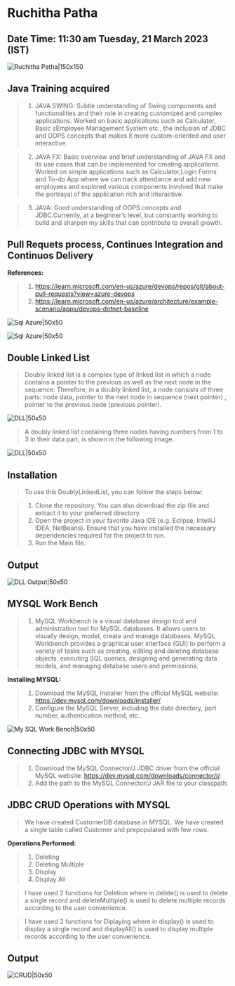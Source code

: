 # Ruchitha Patha

## Date Time:  11:30 am Tuesday, 21 March 2023 (IST)

![Ruchitha Patha|150x150](Documentation/Images/ruchilatest1.png)

## Java Training acquired

> 1. JAVA SWING: Subtle understanding of Swing components and functionalities and their role in creating customized and complex applications. Worked on basic applications such as Calculator, Basic sEmployee Management System etc., the inclusion of JDBC and OOPS concepts that makes it more custom-oriented and user interactive.
 
> 2. JAVA FX: Basic overview and brief understanding of JAVA FX and its use cases that can be implemented for creating applications. Worked on simple applications such as Calculator,Login Forms and To-do App where we can track attendance and add new employees and explored various components involved that make the portrayal of the application rich and interactive.
 
> 3. JAVA: Good understanding of OOPS concepts and JDBC.Currently, at a beginner’s level, but constantly working to build and sharpen my skills that can contribute to overall growth.

## Pull Requets process, Continues Integration and Continuos Delivery

**References:**
> 1. https://learn.microsoft.com/en-us/azure/devops/repos/git/about-pull-requests?view=azure-devops
> 2. https://learn.microsoft.com/en-us/azure/architecture/example-scenario/apps/devops-dotnet-baseline

![Sql Azure|50x50](Documentation/Images/PR-CI-CD2.png)

![Sql Azure|50x50](Documentation/Images/Azure2.png)

## Double Linked List 

> Doubly linked list is a complex type of linked list in which a node contains a pointer to the previous as well as the next node in the sequence. Therefore, in a doubly linked list, a node consists of three parts: node data, pointer to the next node in sequence (next pointer) , pointer to the previous node (previous pointer).

![DLL|50x50](Documentation/Images/dll1.png)

> A doubly linked list containing three nodes having numbers from 1 to 3 in their data part, is shown in the following image.

![DLL|50x50](Documentation/Images/dll2.png)

## Installation

> To use this DoublyLinkedList, you can follow the steps below:

> 1. Clone the repository. You can also download the zip file and extract it to your preferred directory.
> 2. Open the project in your favorite Java IDE (e.g. Eclipse, IntelliJ IDEA, NetBeans). Ensure that you have installed the necessary dependencies required for the project to run.
> 3. Run the Main file.

## Output

![DLL Output|50x50](Documentation/Images/ddls1.png)

## MYSQL Work Bench

> 1. MySQL Workbench is a visual database design tool and administration tool for MySQL databases. It allows users to visually design, model, create and manage databases. MySQL Workbench provides a graphical user interface (GUI) to perform a variety of tasks such as creating, editing and deleting database objects, executing SQL queries, designing and generating data models, and managing database users and permissions.

**Installing MYSQL:**

> 1. Download the MySQL Installer from the official MySQL website: https://dev.mysql.com/downloads/installer/
> 2. Configure the MySQL Server, including the data directory, port number, authentication method, etc. 

![My SQL Work Bench|50x50](Documentation/Images/mysql1.png)

## Connecting JDBC with MYSQL

> 1. Download the MySQL Connector/J JDBC driver from the official MySQL website: https://dev.mysql.com/downloads/connector/j/.
> 2. Add the path to the MySQL Connector/J JAR file to your classpath.

## JDBC CRUD Operations with MYSQL

> We have created CustomerDB database in MYSQL.
> We have created a single table called Customer and prepopulated with few rows.

**Operations Performed:**

> 1. Deleting
> 2. Deleting Multiple
> 3. Display
> 4. Display All

> I have used 2 functions for Deletion where in delete() is used to delete a single record and deleteMultiple() is used to delete multiple records according to the user convenience.

> I have used 2 functions for Diplaying where in display() is used to display a single record and displayAll() is used to display multiple records according to the user convenience.

## Output

![CRUD|50x50](Documentation/Images/jbdc.png)



